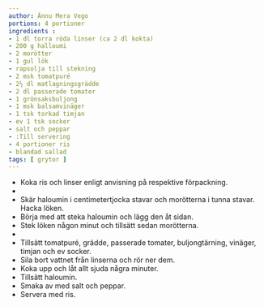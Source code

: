```yaml
---
author: Ännu Mera Vego
portions: 4 portioner
ingredients :
- 1 dl torra röda linser (ca 2 dl kokta)
- 200 g halloumi
- 2 morötter
- 1 gul lök
- rapsolja till stekning
- 2 msk tomatpuré
- 2½ dl matlagningsgrädde
- 2 dl passerade tomater
- 1 grönsaksbuljong
- 1 msk balsamvinäger
- 1 tsk torkad timjan
- ev 1 tsk socker
- salt och peppar
- :Till servering
- 4 portioner ris
- blandad sallad
tags: [ grytor ]
---
```

* Koka ris och linser enligt anvisning på respektive förpackning.
*  
* Skär haloumin i centimetertjocka stavar och morötterna i tunna stavar. Hacka löken.
* Börja med att steka haloumin och lägg den åt sidan.
* Stek löken någon minut och tillsätt sedan morötterna.
*  
* Tillsätt tomatpuré, grädde, passerade tomater, buljongtärning, vinäger, timjan och ev socker.
* Sila bort vattnet från linserna och rör ner dem.
* Koka upp och låt allt sjuda några minuter.
* Tillsätt haloumin.
* Smaka av med salt och peppar.
* Servera med ris.
